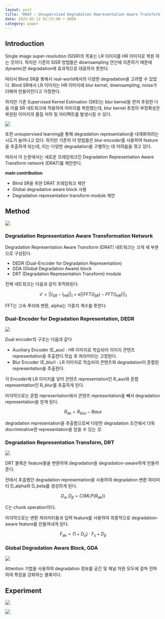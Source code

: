 ```yaml
---
layout: post
title: "DRAT : Unsupervised Degradation Representation Aware Transform for Real-World Blind Image Super-Resolution (AAAI 2025)"
date: 2025-05-12 01:53:00 + 0900
category: paper
---
```

## Introduction

Single image super-resolution (SISR)의 목표는 LR 이미지를 HR 이미지로 복원 하는 것이다. 하지만 기존의 SISR 방법들은 downsampling 연산에 의존하기 때문에 dynamic한 degradation에 효과적으로 대응하지 못한다.

따라서 Blind SR을 통해서 real-world에서의 다양한 degradation을 고려할 수 있었다. Blind SR에서 LR 이미지는 HR 이미지에 blur kernel, downsampling, noise가 더해져 만들어진다고 가정한다.

하지만 기존 Supervised Kernel Estimation (SKE)는 blur kernel을 먼저 추정한 다음 이를 SR 네트워크에 적용하여 이미지를 복원했는데, blur kernel 추정의 부정확성은 복원된 이미지의 품질 저하 및 아티팩트를 발생시킬 수 있다.

![](/img/DRAT/image.png)

또한 unsupervised learning을 통해 degradation representation을 내재화하려는 시도가 늘어나고 있다. 하지만 기존의 이 방법들은 blur-encoder를 사용하여 feature을 추출하게 되는데, 이는 다양한 degradation을 구별하는 데 어려움을 겪고 있다.

따라서 이 논문에서는 새로운 프레임워크인 Degradation Representation Aware Transform network (DRAT)를 제안한다.

**main contribution**

- Blind SR을 위한 DRAT 프레임워크 제안
- Global degradation aware block 사용
- Degradation representation transform module 제안

## Method

![](/img/DRAT/image%201.png)

### Degradation Representation Aware Transformation Network

Degradation Representation Aware Transform (DRAT) 네트워크는 크게 세 부분으로 구성된다.

- DEDR (Dual-Encoder for Degradation Representation)
- GDA (Global Degradation Aware) block
- DRT (Degradation Representation Transform) module

전체 네트워크는 다음과 같이 최적화된다.

$$
\mathcal{L} = ||I_{SR}-I_{HR}||_1 + \alpha||FFT(I_{SR}) - FFT(I_{HR})||_1
$$

FFT는 고속 푸리에 변환, alpha는 가중치 계수를 뜻한다.

### Dual-Encoder for Degradation Representation, DEDR

![](/img/DRAT/image%202.png)

Dual encoder의 구조는 다음과 같다

- Auxiliary Encoder (E_aux) : HR 이미지로 학습되어 이미지 콘텐츠 representation을 추출한다.학습 후 파라미터는 고정된다.
- Blur Encoder (E_blur) : LR 이미지로 학습되어 콘텐츠와 degradation이 혼합된 representation을 추출한다.

각 Encoder에 LR 이미지를 넣어 콘텐츠 representation인 R_aux와 혼합 representation인 R_blur를 추출하게 된다.

마지막으로는 혼합 representation에서 콘텐츠 representation을 빼서 degradation representation을 얻게 된다.

$$
R_{de}=R_{blur}-R{aux}
$$

degradation representation을 추출함으로써 다양한 degradation 조건에서 더욱 discriminative한 representation을 얻을 수 있는 것.

### Degradation Representation Transform, DRT

![](/img/DRAT/image%203.png)

DRT 블록은 feature들을 변환하여 degradation을 degradation-aware하게 만들어 준다.

전에서 추출했던 degradation representation을 사용하여 degradation 변환 파라미터 D_alpha와 D_beta를 생성하게 된다.

$$
D_{\alpha}, D_{\beta} = C(MLP(R_{de}))
$$

C는 chunk operation이다.

마지막으로는 변환 파라미터들과 입력 feature를 사용하여 최종적으로 degradation-aware feature를 만들어내게 된다.

$$
F_{de}=(1+D_{\alpha}) \cdot F_s + D_{\beta}
$$

### Global Degradation Aware Block, GDA

![](/img/DRAT/image%204.png)

Attention 기법을 사용하여 degradation 정보를 공간 및 채널 차원 모두에 걸쳐 전파하여 특징을 강화하는 블록이다.

## Experiment

![](/img/DRAT/image%205.png)

![](/img/DRAT/image%206.png)

<script type="text/javascript" async
  src="https://polyfill.io/v3/polyfill.min.js?features=es6"></script>
<script type="text/javascript" async
  src="https://cdnjs.cloudflare.com/ajax/libs/mathjax/2.7.7/MathJax.js?config=TeX-MML-AM_CHTML"></script>